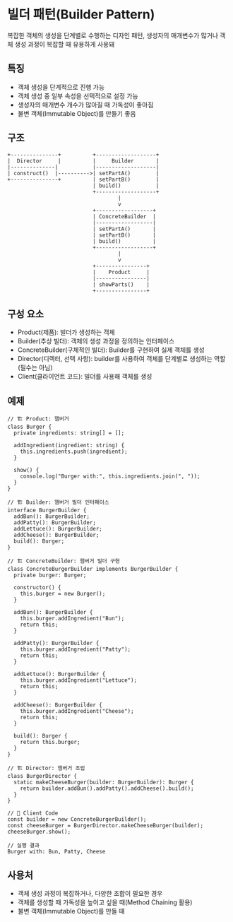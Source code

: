 # 빌더 패턴(Builder Pattern)

복잡한 객체의 생성을 단계별로 수행하는 디자인 패턴, 생성자의 매개변수가 많거나 객체 생성 과정이 복잡할 때 유용하게 사용돼

## 특징

- 객체 생성을 단계적으로 진행 가능
- 객체 생성 중 일부 속성을 선택적으로 설정 가능
- 생성자의 매개변수 개수가 많아질 때 가독성이 좋아짐
- 불변 객체(Immutable Object)를 만들기 좋음

## 구조

```
+---------------+          +-------------------+
|  Director     |          |     Builder       |
|--------------|           |-------------------|
| construct()  |---------->| setPartA()        |
+---------------+          | setPartB()        |
                           | build()           |
                           +-------------------+
                                   |
                                   v
                           +------------------+
                           | ConcreteBuilder  |
                           |------------------|
                           | setPartA()       |
                           | setPartB()       |
                           | build()          |
                           +------------------+
                                   |
                                   v
                           +----------------+
                           |    Product     |
                           |----------------|
                           | showParts()    |
                           +----------------+

```

## 구성 요소

- Product(제품): 빌더가 생성하는 객체
- Builder(추상 빌더): 객체의 생성 과정을 정의하는 인터페이스
- ConcreteBuilder(구체적인 빌더): Builder를 구현하여 실제 객체를 생성
- Director(디렉터, 선택 사항): builder를 사용하여 객체를 단계별로 생성하는 역할 (필수는 아님)
- Client(클라이언트 코드): 빌더를 사용해 객체를 생성

## 예제

```
// 🏗 Product: 햄버거
class Burger {
  private ingredients: string[] = [];

  addIngredient(ingredient: string) {
    this.ingredients.push(ingredient);
  }

  show() {
    console.log("Burger with:", this.ingredients.join(", "));
  }
}

// 🏗 Builder: 햄버거 빌더 인터페이스
interface BurgerBuilder {
  addBun(): BurgerBuilder;
  addPatty(): BurgerBuilder;
  addLettuce(): BurgerBuilder;
  addCheese(): BurgerBuilder;
  build(): Burger;
}

// 🏗 ConcreteBuilder: 햄버거 빌더 구현
class ConcreteBurgerBuilder implements BurgerBuilder {
  private burger: Burger;

  constructor() {
    this.burger = new Burger();
  }

  addBun(): BurgerBuilder {
    this.burger.addIngredient("Bun");
    return this;
  }

  addPatty(): BurgerBuilder {
    this.burger.addIngredient("Patty");
    return this;
  }

  addLettuce(): BurgerBuilder {
    this.burger.addIngredient("Lettuce");
    return this;
  }

  addCheese(): BurgerBuilder {
    this.burger.addIngredient("Cheese");
    return this;
  }

  build(): Burger {
    return this.burger;
  }
}

// 🏗 Director: 햄버거 조립
class BurgerDirector {
  static makeCheeseBurger(builder: BurgerBuilder): Burger {
    return builder.addBun().addPatty().addCheese().build();
  }
}

// 🎯 Client Code
const builder = new ConcreteBurgerBuilder();
const cheeseBurger = BurgerDirector.makeCheeseBurger(builder);
cheeseBurger.show();

// 실행 결과
Burger with: Bun, Patty, Cheese
```

## 사용처

- 객체 생성 과정이 복잡하거나, 다양한 조합이 필요한 경우
- 객체를 생성할 때 가독성을 높이고 싶을 때(Method Chaining 활용)
- 불변 객체(Immutable Object)를 만들 때
